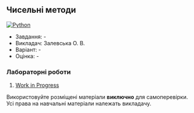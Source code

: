 ## Чисельні методи

[![Python](https://img.shields.io/badge/Python-005494?style=for-the-badge&logo=python&logoColor=yellow)](#)

- Завдання: -
- Викладач: Залевська О. В.
- Варіант: - 
- Оцінка: -

### Лабораторні роботи
 1. [Work in Progress](google.com)<br>

Використовуйте розміщені матеріали **виключно** для самоперевірки.<br>
Усі права на навчальні матеріали належать викладачу.
